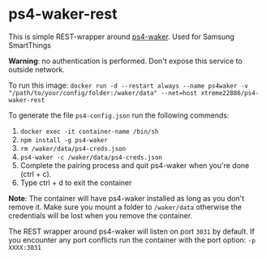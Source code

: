 # ps4-waker-rest

This is simple REST-wrapper around [ps4-waker](https://github.com/dhleong/ps4-waker). Used for Samsung SmartThings

**Warning**: no authentication is performed. Don't expose this service to outside network.

To run this image:
`docker run -d --restart always --name ps4waker -v "/path/to/your/config/folder:/waker/data" --net=host xtreme22886/ps4-waker-rest`

To generate the file `ps4-config.json` run the following commends:
1. `docker exec -it container-name /bin/sh`
2. `npm install -g ps4-waker`
3. `rm /waker/data/ps4-creds.json`
4. `ps4-waker -c /waker/data/ps4-creds.json`
5. Complete the pairing process and quit ps4-waker when you're done (ctrl + c).
6. Type ctrl + d to exit the container

**Note**: The container will have ps4-waker installed as long as you don't remove it. Make sure you mount a folder to `/waker/data` otherwise the credentials will be lost when you remove the container.

The REST wrapper around ps4-waker will listen on port `3031` by default. If you encounter any port conflicts run the container with the port option: `-p XXXX:3031`
